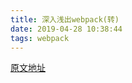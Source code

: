```yaml
---
title: 深入浅出webpack(转)
date: 2019-04-28 10:38:44
tags: webpack
---
```


[原文地址](http://webpack.wuhaolin.cn/)
